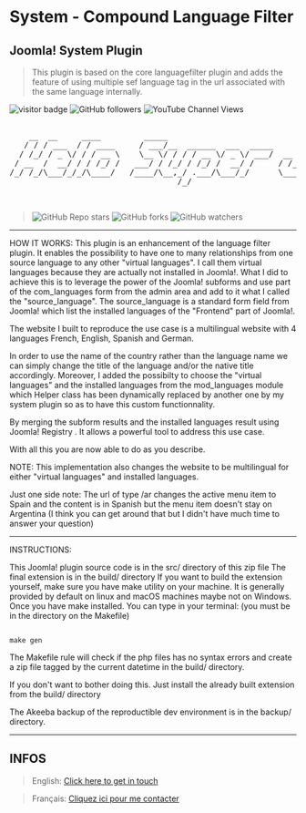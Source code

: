 # System - Compound Language Filter
## Joomla! System Plugin

> This plugin is based on the core languagefilter plugin and adds the feature of using multiple sef language tag 
in the url associated with the same language internally.

![visitor badge](https://visitor-badge.laobi.icu/badge?page_id=alexandreelise.plg_system_compoundlanguagefilter&style=flat&format=true)
![GitHub followers](https://img.shields.io/github/followers/alexandreelise?style=flat)
![YouTube Channel Views](https://img.shields.io/youtube/channel/views/UCCya8rIL-PVHm8Mt4QPW-xw?style=flat&label=YouTube%20%40Api%20Adept%20vues)


<pre>

    __  __     ____         _____                              __                      __              
   / / / ___  / / ____     / ___/__  ______  ___  _____       / ____  ____  ____ ___  / ___  __________
  / /_/ / _ \/ / / __ \    \__ \/ / / / __ \/ _ \/ ___/  __  / / __ \/ __ \/ __ `__ \/ / _ \/ ___/ ___/
 / __  /  __/ / / /_/ /   ___/ / /_/ / /_/ /  __/ /     / /_/ / /_/ / /_/ / / / / / / /  __/ /  (__  ) 
/_/ /_/\___/_/_/\____/   /____/\__,_/ .___/\___/_/      \____/\____/\____/_/ /_/ /_/_/\___/_/  /____/  
                                   /_/                                                                 


</pre>

> ![GitHub Repo stars](https://img.shields.io/github/stars/alexandreelise/plg_system_compoundlanguagefilter?style=flat) ![GitHub forks](https://img.shields.io/github/forks/alexandreelise/plg_system_compoundlanguagefilter?style=flat) ![GitHub watchers](https://img.shields.io/github/watchers/alexandreelise/plg_system_compoundlanguagefilter?style=flat)

--------------------------------------------------------------------------------------


HOW IT WORKS:
This plugin is an enhancement of the language filter plugin. It enables the possibility to have
one to many relationships from one source language to any other "virtual languages". I call them virtual languages
because they are actually not installed in Joomla!. What I did to achieve this is to leverage the power of the Joomla!
subforms and use part of the com_languages form from the admin area and add to it what I called the "source_language".
The source_language is a standard form field from Joomla! which list the installed languages of the "Frontend" 
part of Joomla!. 

The website I built to reproduce the use case is a multilingual website with 4 languages French, English,
Spanish and German.

In order to use the name of the country rather than the language name we can simply change the title of the 
language and/or the native title accordingly. Moreover, I added the possibilty to choose the "virtual languages" and the
installed languages from the mod_languages module which Helper class has been dynamically replaced by another one by my
system plugin so as to have this custom functionnality.

By merging the subform results and the installed languages result using Joomla! Registry . It allows a powerful tool to
address this use case.

With all this you are now able to do as you describe.

NOTE: This implementation also changes the website to be multilingual for either "virtual languages" and
installed languages.

Just one side note:
The url of type /ar changes the active menu item to Spain and the content is in Spanish 
but the menu item doesn't stay on Argentina 
(I think you can get around that but I didn't have much time to answer your question)



--------------------------------------------------------------------------------------


INSTRUCTIONS:

This Joomla! plugin source code is in the src/ directory of this zip file
The final extension is in the build/ directory 
If you want to build the extension yourself, make sure you have make utility on your machine.
It is generally provided by default on linux and macOS machines maybe not on Windows.
Once you have make installed.
You can type in your terminal: (you must be in the directory on the Makefile)

```

make gen

```

The Makefile rule will check if the php files has no syntax errors and create a zip file tagged by the current datetime
in the build/ directory.

If you don't want to bother doing this. Just install the already built extension from the build/ directory

The Akeeba backup of the reproductible dev environment is in the backup/ directory.

--------------------------------------------
## INFOS

> English: [Click here to get in touch](https://github.com/mralexandrelise/mralexandrelise/blob/master/community.md "Get in touch")

> Français: [Cliquez ici pour me contacter](https://github.com/mralexandrelise/mralexandrelise/blob/master/community.md "Me contacter")
